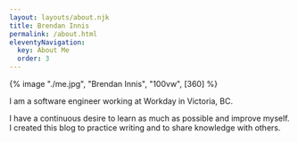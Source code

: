 ```yaml
---
layout: layouts/about.njk
title: Brendan Innis
permalink: /about.html
eleventyNavigation:
  key: About Me
  order: 3
---
```


<div style="display: inline-block;">
{% image "./me.jpg", "Brendan Innis", "100vw", [360] %}
</div>

I am a software engineer working at Workday in Victoria, BC.

I have a continuous desire to learn as much as possible and improve myself. I created this blog to practice writing and to share knowledge with others.
